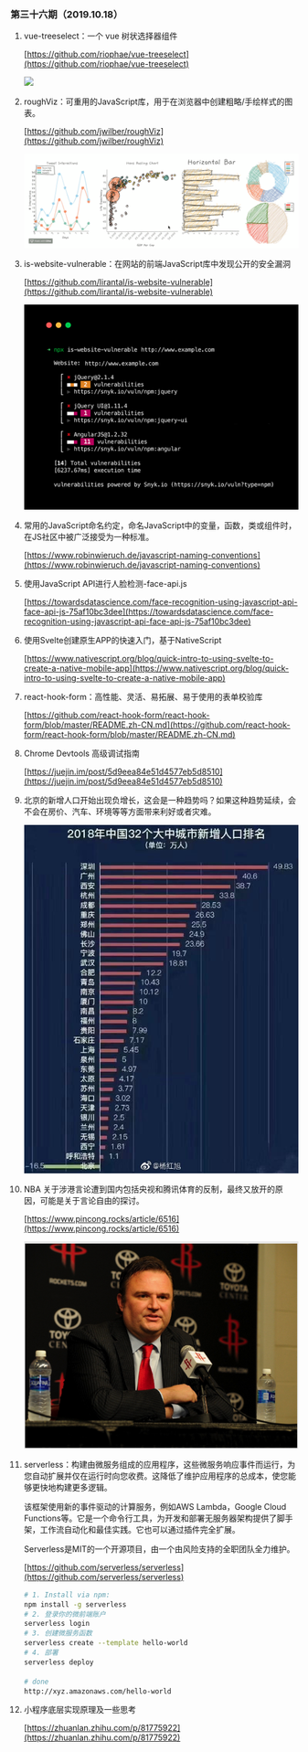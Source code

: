### 第三十六期（2019.10.18）

1. vue-treeselect：一个 vue 树状选择器组件

	[https://github.com/riophae/vue-treeselect](https://github.com/riophae/vue-treeselect)

	![](https://raw.githubusercontent.com/riophae/vue-treeselect/master/screenshot.png)

2. roughViz：可重用的JavaScript库，用于在浏览器中创建粗略/手绘样式的图表。

	[https://github.com/jwilber/roughViz](https://github.com/jwilber/roughViz)

	![](https://raw.githubusercontent.com/jwilber/random_data/master/roughViz.gif)

3. is-website-vulnerable：在网站的前端JavaScript库中发现公开的安全漏洞

	[https://github.com/lirantal/is-website-vulnerable](https://github.com/lirantal/is-website-vulnerable)

	![](https://github.com/lirantal/is-website-vulnerable/raw/master/.github/is-website-vulnerable-logo.png)

4. 常用的JavaScript命名约定，命名JavaScript中的变量，函数，类或组件时，在JS社区中被广泛接受为一种标准。

	[https://www.robinwieruch.de/javascript-naming-conventions](https://www.robinwieruch.de/javascript-naming-conventions)

5. 使用JavaScript API进行人脸检测-face-api.js

	[https://towardsdatascience.com/face-recognition-using-javascript-api-face-api-js-75af10bc3dee](https://towardsdatascience.com/face-recognition-using-javascript-api-face-api-js-75af10bc3dee)

6. 使用Svelte创建原生APP的快速入门，基于NativeScript

	[https://www.nativescript.org/blog/quick-intro-to-using-svelte-to-create-a-native-mobile-app](https://www.nativescript.org/blog/quick-intro-to-using-svelte-to-create-a-native-mobile-app)

7. react-hook-form：高性能、灵活、易拓展、易于使用的表单校验库

	[https://github.com/react-hook-form/react-hook-form/blob/master/README.zh-CN.md](https://github.com/react-hook-form/react-hook-form/blob/master/README.zh-CN.md)

8. Chrome Devtools 高级调试指南

	[https://juejin.im/post/5d9eea84e51d4577eb5d8510](https://juejin.im/post/5d9eea84e51d4577eb5d8510)

9. 北京的新增人口开始出现负增长，这会是一种趋势吗？如果这种趋势延续，会不会在房价、汽车、环境等等方面带来利好或者灾难。

	![](https://raw.githubusercontent.com/Joeycz/pics/master/mmexport1571283346417.jpg)

10. NBA 关于涉港言论遭到国内包括央视和腾讯体育的反制，最终又放开的原因，可能是关于言论自由的探讨。

	[https://www.pincong.rocks/article/6516](https://www.pincong.rocks/article/6516)

	![20191017121347.png](https://raw.githubusercontent.com/Joeycz/pics/master/20191017121347.png)

11. serverless：构建由微服务组成的应用程序，这些微服务响应事件而运行，为您自动扩展并仅在运行时向您收费。这降低了维护应用程序的总成本，使您能够更快地构建更多逻辑。

	该框架使用新的事件驱动的计算服务，例如AWS Lambda，Google Cloud Functions等。它是一个命令行工具，为开发和部署无服务器架构提供了脚手架，工作流自动化和最佳实践。它也可以通过插件完全扩展。

	Serverless是MIT的一个开源项目，由一个由风险支持的全职团队全力维护。

	[https://github.com/serverless/serverless](https://github.com/serverless/serverless)

	```bash
	# 1. Install via npm:
	npm install -g serverless
	# 2. 登录你的微前端账户
	serverless login
	# 3. 创建微服务函数
	serverless create --template hello-world
	# 4. 部署
	serverless deploy

	# done
	http://xyz.amazonaws.com/hello-world
	```

12. 小程序底层实现原理及一些思考

	[https://zhuanlan.zhihu.com/p/81775922](https://zhuanlan.zhihu.com/p/81775922)